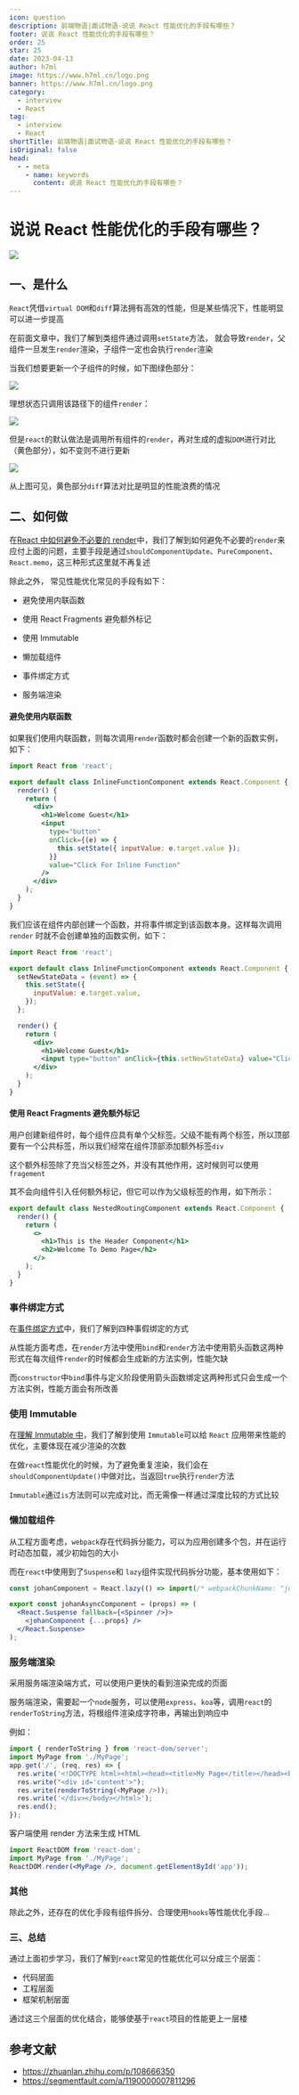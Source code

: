 ```yaml
---
icon: question
description: 前端物语|面试物语-说说 React 性能优化的手段有哪些？
footer: 说说 React 性能优化的手段有哪些？
order: 25
star: 25
date: 2023-04-13
author: h7ml
image: https://www.h7ml.cn/logo.png
banner: https://www.h7ml.cn/logo.png
category:
  - interview
  - React
tag:
  - interview
  - React
shortTitle: 前端物语|面试物语-说说 React 性能优化的手段有哪些？
isOriginal: false
head:
  - - meta
    - name: keywords
      content: 说说 React 性能优化的手段有哪些？
---
```


# 说说 React 性能优化的手段有哪些？

![](https://static.h7ml.cn/vitepress/assets/images/interview/a9e83b00-f270-11eb-ab90-d9ae814b240d.png)

## 一、是什么

`React`凭借`virtual DOM`和`diff`算法拥有高效的性能，但是某些情况下，性能明显可以进一步提高

在前面文章中，我们了解到类组件通过调用`setState`方法， 就会导致`render`，父组件一旦发生`render`渲染，子组件一定也会执行`render`渲染

当我们想要更新一个子组件的时候，如下图绿色部分：

![](https://static.h7ml.cn/vitepress/assets/images/interview/b41f6f30-f270-11eb-ab90-d9ae814b240d.png)

理想状态只调用该路径下的组件`render`：

![](https://static.h7ml.cn/vitepress/assets/images/interview/bc0f2460-f270-11eb-85f6-6fac77c0c9b3.png)

但是`react`的默认做法是调用所有组件的`render`，再对生成的虚拟`DOM`进行对比（黄色部分），如不变则不进行更新

![](https://static.h7ml.cn/vitepress/assets/images/interview/c2f0c4f0-f270-11eb-85f6-6fac77c0c9b3.png)

从上图可见，黄色部分`diff`算法对比是明显的性能浪费的情况

## 二、如何做

在[React 中如何避免不必要的 render](https://mp.weixin.qq.com/s/h4NX4Plr6TCjoIhlawiJTg)中，我们了解到如何避免不必要的`render`来应付上面的问题，主要手段是通过`shouldComponentUpdate`、`PureComponent`、`React.memo`，这三种形式这里就不再复述

除此之外， 常见性能优化常见的手段有如下：

- 避免使用内联函数
- 使用 React Fragments 避免额外标记
- 使用 Immutable

- 懒加载组件

- 事件绑定方式

- 服务端渲染

#### 避免使用内联函数

如果我们使用内联函数，则每次调用`render`函数时都会创建一个新的函数实例，如下：

```jsx
import React from 'react';

export default class InlineFunctionComponent extends React.Component {
  render() {
    return (
      <div>
        <h1>Welcome Guest</h1>
        <input
          type="button"
          onClick={(e) => {
            this.setState({ inputValue: e.target.value });
          }}
          value="Click For Inline Function"
        />
      </div>
    );
  }
}
```

我们应该在组件内部创建一个函数，并将事件绑定到该函数本身。这样每次调用 `render` 时就不会创建单独的函数实例，如下：

```jsx
import React from 'react';

export default class InlineFunctionComponent extends React.Component {
  setNewStateData = (event) => {
    this.setState({
      inputValue: e.target.value,
    });
  };

  render() {
    return (
      <div>
        <h1>Welcome Guest</h1>
        <input type="button" onClick={this.setNewStateData} value="Click For Inline Function" />
      </div>
    );
  }
}
```

#### 使用 React Fragments 避免额外标记

用户创建新组件时，每个组件应具有单个父标签。父级不能有两个标签，所以顶部要有一个公共标签，所以我们经常在组件顶部添加额外标签`div`

这个额外标签除了充当父标签之外，并没有其他作用，这时候则可以使用`fragement`

其不会向组件引入任何额外标记，但它可以作为父级标签的作用，如下所示：

```jsx
export default class NestedRoutingComponent extends React.Component {
  render() {
    return (
      <>
        <h1>This is the Header Component</h1>
        <h2>Welcome To Demo Page</h2>
      </>
    );
  }
}
```

### 事件绑定方式

在[事件绑定方式](https://mp.weixin.qq.com/s/VfQ34ZEPXUXsimzMaJ_41A)中，我们了解到四种事假绑定的方式

从性能方面考虑，在`render`方法中使用`bind`和`render`方法中使用箭头函数这两种形式在每次组件`render`的时候都会生成新的方法实例，性能欠缺

而`constructor`中`bind`事件与定义阶段使用箭头函数绑定这两种形式只会生成一个方法实例，性能方面会有所改善

### 使用 Immutable

在[理解 Immutable 中](https://mp.weixin.qq.com/s/laYJ_KNa8M5JNBnIolMDAA)，我们了解到使用 `Immutable`可以给 `React` 应用带来性能的优化，主要体现在减少渲染的次数

在做`react`性能优化的时候，为了避免重复渲染，我们会在`shouldComponentUpdate()`中做对比，当返回`true`执行`render`方法

`Immutable`通过`is`方法则可以完成对比，而无需像一样通过深度比较的方式比较

### 懒加载组件

从工程方面考虑，`webpack`存在代码拆分能力，可以为应用创建多个包，并在运行时动态加载，减少初始包的大小

而在`react`中使用到了`Suspense`和 `lazy`组件实现代码拆分功能，基本使用如下：

```jsx
const johanComponent = React.lazy(() => import(/* webpackChunkName: "johanComponent" */ './myAwesome.component'));

export const johanAsyncComponent = (props) => (
  <React.Suspense fallback={<Spinner />}>
    <johanComponent {...props} />
  </React.Suspense>
);
```

### 服务端渲染

采用服务端渲染端方式，可以使用户更快的看到渲染完成的页面

服务端渲染，需要起一个`node`服务，可以使用`express`、`koa`等，调用`react`的`renderToString`方法，将根组件渲染成字符串，再输出到响应中

例如：

```js
import { renderToString } from 'react-dom/server';
import MyPage from './MyPage';
app.get('/', (req, res) => {
  res.write('<!DOCTYPE html><html><head><title>My Page</title></head><body>');
  res.write("<div id='content'>");
  res.write(renderToString(<MyPage />));
  res.write('</div></body></html>');
  res.end();
});
```

客户端使用 render 方法来生成 HTML

```jsx
import ReactDOM from 'react-dom';
import MyPage from './MyPage';
ReactDOM.render(<MyPage />, document.getElementById('app'));
```

### 其他

除此之外，还存在的优化手段有组件拆分、合理使用`hooks`等性能优化手段...

### 三、总结

通过上面初步学习，我们了解到`react`常见的性能优化可以分成三个层面：

- 代码层面
- 工程层面
- 框架机制层面

通过这三个层面的优化结合，能够使基于`react`项目的性能更上一层楼

## 参考文献

- <https://zhuanlan.zhihu.com/p/108666350>
- <https://segmentfault.com/a/1190000007811296>
